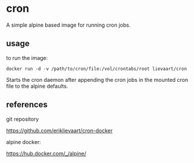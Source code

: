 
cron
====

A simple alpine based image for running cron jobs.

usage
-----

to run the image:

`docker run -d -v /path/to/cron/file:/vol/crontabs/root lievaart/cron`

Starts the cron daemon after appending the cron jobs in the mounted cron file to the alpine defaults.


references
----------

git repository

https://github.com/eriklievaart/cron-docker

alpine docker:

https://hub.docker.com/_/alpine/


